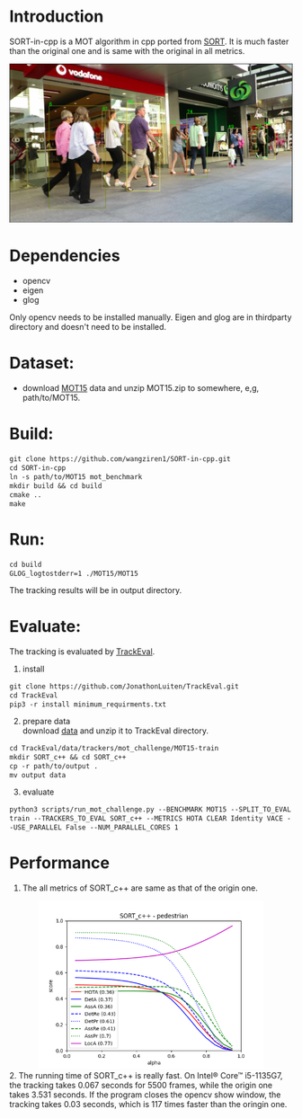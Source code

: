 # Introduction
 SORT-in-cpp is a MOT algorithm in cpp ported from [SORT](https://github.com/abewley/sort). It is much faster than the original one and is same with the original in all metrics.
<div  align="center">
<img src="./images/demo.png" width="600"/>
</div>

# Dependencies
- opencv  
- eigen  
- glog  

Only opencv needs to be installed manually. Eigen and glog are in thirdparty directory and doesn't need to be installed.


# Dataset:
- download [MOT15](https://motchallenge.net/data/MOT15.zip) data and unzip MOT15.zip to somewhere, e,g, path/to/MOT15.

# Build:
```
git clone https://github.com/wangziren1/SORT-in-cpp.git
cd SORT-in-cpp
ln -s path/to/MOT15 mot_benchmark
mkdir build && cd build
cmake ..
make
```

# Run:
```
cd build
GLOG_logtostderr=1 ./MOT15/MOT15
```
The tracking results will be in output directory.

# Evaluate:
The tracking is evaluated by [TrackEval](https://github.com/JonathonLuiten/TrackEval).
1. install
```
git clone https://github.com/JonathonLuiten/TrackEval.git
cd TrackEval
pip3 -r install minimum_requirments.txt
```
2. prepare data  
download [data](https://omnomnom.vision.rwth-aachen.de/data/TrackEval/data.zip) and unzip it to TrackEval directory.
```
cd TrackEval/data/trackers/mot_challenge/MOT15-train
mkdir SORT_c++ && cd SORT_c++
cp -r path/to/output .
mv output data
```
3. evaluate
```
python3 scripts/run_mot_challenge.py --BENCHMARK MOT15 --SPLIT_TO_EVAL train --TRACKERS_TO_EVAL SORT_c++ --METRICS HOTA CLEAR Identity VACE --USE_PARALLEL False --NUM_PARALLEL_CORES 1
```

# Performance
1. The all metrics of SORT_c++ are same as that of the origin one.
<div  align="center">
<img src="./images/pedestrian_plot.png" width="400"/>
</div>
2. The running time of SORT_c++ is really fast. On Intel® Core™ i5-1135G7, the tracking takes 0.067 seconds for 5500 frames, while the origin one takes 3.531 seconds. If the program closes the opencv show window, the tracking takes 0.03 seconds, which is 117 times faster than the oringin one.



